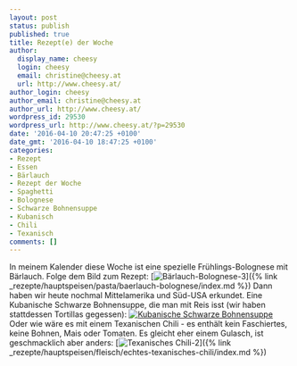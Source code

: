 ```yaml
---
layout: post
status: publish
published: true
title: Rezept(e) der Woche
author:
  display_name: cheesy
  login: cheesy
  email: christine@cheesy.at
  url: http://www.cheesy.at/
author_login: cheesy
author_email: christine@cheesy.at
author_url: http://www.cheesy.at/
wordpress_id: 29530
wordpress_url: http://www.cheesy.at/?p=29530
date: '2016-04-10 20:47:25 +0100'
date_gmt: '2016-04-10 18:47:25 +0100'
categories:
- Rezept
- Essen
- Bärlauch
- Rezept der Woche
- Spaghetti
- Bolognese
- Schwarze Bohnensuppe
- Kubanisch
- Chili
- Texanisch
comments: []
---
```

In meinem Kalender diese Woche ist eine spezielle Frühlings-Bolognese mit Bärlauch. Folge dem Bild zum Rezept:
[![Bärlauch-Bolognese-3](http://www.cheesy.at/wp-content/uploads/Bärlauch-Bolognese-3.jpg)]({% link _rezepte/hauptspeisen/pasta/baerlauch-bolognese/index.md %})
Dann haben wir heute nochmal Mittelamerika und Süd-USA erkundet. Eine Kubanische Schwarze Bohnensuppe, die man mit Reis isst (wir haben stattdessen Tortillas gegessen):
[![Kubanische Schwarze Bohnensuppe](http://www.cheesy.at/wp-content/uploads/Kubanische-Schwarze-Bohnensuppe.jpg)](http://www.cheesy.at/rezepte/vorspeisen-und-suppen/kubanische-schwarze-bohnensuppe/)
Oder wie wäre es mit einem Texanischen Chili - es enthält kein Faschiertes, keine Bohnen, Mais oder Tomaten. Es gleicht eher einem Gulasch, ist geschmacklich aber anders:
[![Texanisches Chili-2](http://www.cheesy.at/wp-content/uploads/Texanisches-Chili-2.jpg)]({% link _rezepte/hauptspeisen/fleisch/echtes-texanisches-chili/index.md %})
